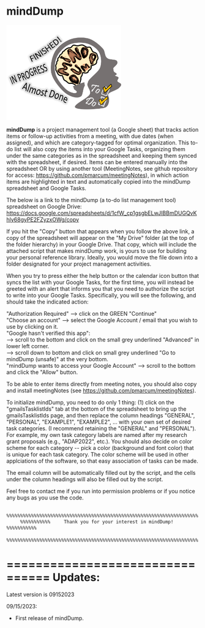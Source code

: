 # mindDump
<p style="position: relative; overflow:auto">
  <img src="https://github.com/pmarcum/mindDump/blob/main/mindDump_banner_logo.png"
       width=300
       style="display:inline-block;padding-right:10px"
       alt="mindDump-banner-logo">
</p>

<b>mindDump</b> is a project management tool (a Google sheet) that tracks action items or follow-up activities from a meeting, with due dates (when assigned), and which are category-tagged for optimal organization.  This to-do list will also copy the items into your Google Tasks, organizing them under the same categories as in the spreadsheet and keeping them synced with the spreadsheet, if desired.  Items can be entered manually into the spreadsheet OR by using another tool (MeetingNotes, see github repository for access: https://github.com/pmarcum/meetingNotes), in which action items are highlighted in text and automatically copied into the mindDump spreadsheet and Google Tasks. 

The below is a link to the mindDump (a to-do list management tool) spreadsheet on Google Drive: 
https://docs.google.com/spreadsheets/d/1cfW_cp1gsgbELwJIBBmDUGQvKhly68gyPE2FZyzxOWg/copy

If you hit the "Copy" button that appears when you follow the above link, a copy of the spreadsheet will appear on the "My Drive" folder (at the top of the folder hierarchy) in your Google Drive. That copy, which will include the attached script that makes mindDump work, is yours to use for building your personal reference library. Ideally, you would move the file down into a folder designated for your project management activities. 

When you try to press either the help button or the calendar icon button that syncs the list with your Google Tasks, for the first time, you will instead be greeted with an alert that informs you that you need to authorize the script to write into your Google Tasks. Specifically, you will see the following, and should take the indicated action: 

"Authorization Required" --> click on the GREEN "Continue" <br>
"Choose an account" --> select the Google Account / email that you wish to use by clicking on it.<br>
"Google hasn't verified this app":  <br>
    --> scroll to the bottom and click on the small grey underlined "Advanced" in lower left corner.<br>
    --> scroll down to bottom and click on small grey underlined "Go to mindDump (unsafe)" at the very bottom.<br>
"mindDump wants to access your Google Account" --> scroll to the bottom and click the "Allow" button.<br>

To be able to enter items directly from meeting notes, you should also copy and install meetingNotes (see https://github.com/pmarcum/meetingNotes). 

To initialize mindDump, you need to do only 1 thing: 
(1) click on the "gmailsTasklistIds" tab at the bottom of the spreadsheet to bring up the gmailsTasklistIds page, and then replace the column headings "GENERAL", "PERSONAL", "EXAMPLE1", "EXAMPLE2", ... with your own set of desired task categories.  (I recommend retaining the "GENERAL" and "PERSONAL").  For example, my own task category labels are named after my research grant proposals (e.g., "ADAP2022", etc.).  You should also decide on color scheme for each category -- pick a color (background and font color) that is unique for each task category.  The color scheme will be used in other applciations of the software, so that easy association of tasks can be made. 

The email column will be automatically filled out by the script, and the cells under the column headings will also be filled out by the script. 

Feel free to contact me if you run into permission problems or if you notice any bugs as you use the code. 

         %%%%%%%%%%%%%%%%%%%%%%%%%%%%%%%%%%%%%%%%%%%%%%%%%%%%%%%%%%%%%%%%%%%%%%
         %%%%%%%%%%%     Thank you for your interest in mindDump!   %%%%%%%%%%%
         %%%%%%%%%%%%%%%%%%%%%%%%%%%%%%%%%%%%%%%%%%%%%%%%%%%%%%%%%%%%%%%%%%%%%%

         
================================
         Updates: 
================================
Latest version is 09152023

09/15/2023: 
- First release of mindDump. 

